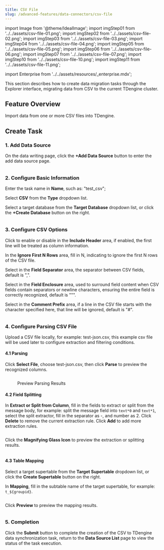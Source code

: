 ```yaml
---
title: CSV File
slug: /advanced-features/data-connectors/csv-file
---
```


import Image from '@theme/IdealImage';
import imgStep01 from '../../assets/csv-file-01.png';
import imgStep02 from '../../assets/csv-file-02.png';
import imgStep03 from '../../assets/csv-file-03.png';
import imgStep04 from '../../assets/csv-file-04.png';
import imgStep05 from '../../assets/csv-file-05.png';
import imgStep06 from '../../assets/csv-file-06.png';
import imgStep07 from '../../assets/csv-file-07.png';
import imgStep10 from '../../assets/csv-file-10.png';
import imgStep11 from '../../assets/csv-file-11.png';

import Enterprise from '../../assets/resources/_enterprise.mdx';

<Enterprise/>

This section describes how to create data migration tasks through the Explorer interface, migrating data from CSV to the current TDengine cluster.

## Feature Overview

Import data from one or more CSV files into TDengine.

## Create Task

### 1. Add Data Source

On the data writing page, click the **+Add Data Source** button to enter the add data source page.

<figure>
<Image img={imgStep01} alt=""/>
</figure>

### 2. Configure Basic Information

Enter the task name in **Name**, such as: "test_csv";

Select **CSV** from the **Type** dropdown list.

Select a target database from the **Target Database** dropdown list, or click the **+Create Database** button on the right.

<figure>
<Image img={imgStep02} alt=""/>
</figure>

### 3. Configure CSV Options

Click to enable or disable in the **Include Header** area, if enabled, the first line will be treated as column information.

In the **Ignore First N Rows** area, fill in N, indicating to ignore the first N rows of the CSV file.

Select in the **Field Separator** area, the separator between CSV fields, default is ",".

Select in the **Field Enclosure** area, used to surround field content when CSV fields contain separators or newline characters, ensuring the entire field is correctly recognized, default is "\"".

Select in the **Comment Prefix** area, if a line in the CSV file starts with the character specified here, that line will be ignored, default is "#".

<figure>
<Image img={imgStep03} alt=""/>
</figure>

### 4. Configure Parsing CSV File

Upload a CSV file locally, for example: test-json.csv, this example csv file will be used later to configure extraction and filtering conditions.

#### 4.1 Parsing

Click **Select File**, choose test-json.csv, then click **Parse** to preview the recognized columns.

<figure>
<Image img={imgStep04} alt=""/>
</figure>

<figure>
<Image img={imgStep05} alt=""/>
<figcaption>Preview Parsing Results</figcaption>
</figure>

#### 4.2 Field Splitting

In **Extract or Split from Column**, fill in the fields to extract or split from the message body, for example: split the message field into `text*0` and `text*1`, select the split extractor, fill in the separator as -, and number as 2.
Click **Delete** to remove the current extraction rule.
Click **Add** to add more extraction rules.

<figure>
<Image img={imgStep06} alt=""/>
</figure>

Click the **Magnifying Glass Icon** to preview the extraction or splitting results.

<figure>
<Image img={imgStep07} alt=""/>
</figure>

<!-- In **Filter**, fill in the filtering conditions, for example: fill in `id != 1`, then only data with id not equal to 1 will be written into TDengine.
Click **Delete** to remove the current filtering rule.

![csv-08.png](./csv-08.png)

Click the **Magnifying Glass Icon** to view the preview filtering results.

![csv-09.png](./csv-09.png) -->

#### 4.3 Table Mapping

Select a target supertable from the **Target Supertable** dropdown list, or click the **Create Supertable** button on the right.

In **Mapping**, fill in the subtable name of the target supertable, for example: `t_${groupid}`.

<figure>
<Image img={imgStep10} alt=""/>
</figure>

Click **Preview** to preview the mapping results.

<figure>
<Image img={imgStep11} alt=""/>
</figure>

### 5. Completion

Click the **Submit** button to complete the creation of the CSV to TDengine data synchronization task, return to the **Data Source List** page to view the status of the task execution.
